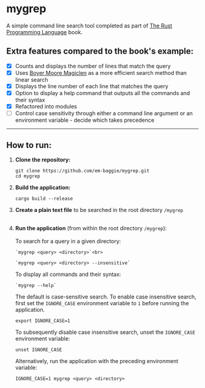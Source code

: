 # mygrep
A simple command line search tool completed as part of <a href = "https://doc.rust-lang.org/book/ch12-00-an-io-project.html">The Rust Programming Language</a> book. 

## Extra features compared to the book's example:

- [x] Counts and displays the number of lines that match the query
- [x] Uses <a href="https://crates.io/crates/boyer-moore-magiclen">Boyer Moore Magiclen</a> as a more efficient search method than linear search
- [x] Displays the line number of each line that matches the query
- [x] Option to display a help command that outputs all the commands and their syntax
- [x] Refactored into modules
- [ ] Control case sensitivity through either a command line argument or an environment variable - decide which takes precedence

----

## How to run:
1. **Clone the repository:**
   ```
   git clone https://github.com/em-baggie/mygrep.git
   cd mygrep
   ```
2. **Build the application:**
   ```
   cargo build --release
   ```
3. **Create a plain text file** to be searched in the root directory `/mygrep`<br><br>

4. **Run the application** (from within the root directory `/mygrep`):<br><br>
    To search for a query in a given directory:
    ```
    `mygrep <query> <directory>`<br>
    ```
    ```
    `mygrep <query> <directory> --insensitive`
    ```
    To display all commands and their syntax:
    ```
    `mygrep --help`
    ```
    The default is case-sensitive search. To enable case insensitive search, first set the `IGNORE_CASE` environment variable to `1` before running the application.
    ```
    export IGNORE_CASE=1
    ```
    To subsequently disable case insensitive search, unset the `IGNORE_CASE` environment variable:
    ```
    unset IGNORE_CASE
    ```
    Alternatively, run the application with the preceding environment variable:
    ```
    IGNORE_CASE=1 mygrep <query> <directory>
    ```
